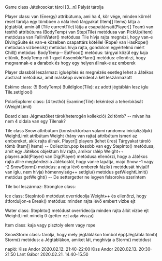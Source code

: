 Game class
Játékosokat tárol [3...n]
Pályát tárolja


Player class:
van (Energy) attribútuma, ami ha 4, kör vége, minden körnél reset
tárolja egy tömbben a nála lévő tárgyakat (Item[] Items)
látja a jégtáblát, amin áll (Tile currentTile)
látja a csapattársait(Player[] Team)
van testhő attribútuma (BodyTemp)
van Step(Tile) metódusa
van PickUp(Item) metódusa
van FallInWater() metódusa
	Tile hívja rajta
	megnézi, hogy van-e DivingSuite és van-e közelben csapattárs kötéllel (Rope)
van HasRope() metódusa
	vízbeesik() metódus hívja rajta, gondolom egyértelmű miért
Chill() metódus:
	BodyTemp--
EatFood() metódus:
	tárgyai közül egy kaja eltűnik, BodyTemp nő 1-gyel
AssembleFlare() metódus:
	ellenőrzi, hogy megvannak-e a darabok és hogy egy helyen állnak-e az emberek


Player classból leszármaz:
igluépítés és megnézés esetleg lehet a Játékos abstract metódusa, amit másképp overrideol a két leszármazott

Eskimo class:
(5 BodyTemp)
BuildIgloo(Tile):
	az adott jégtáblán lesz iglu
	Tile.setIgloo()

PolarExplorer class:
(4 testhő)
Examine(Tile):
	lekérdezi a teherbírását (WeightLimit)


Board class
Jégmezőket tárol(heterogén kollekció)
2d tömb? -- mivan ha nem 4 oldala van egy Tilenak?


Tile class
Snow attribútum (konstruktorban valami randomra inicializáljuk)
WeightLimit atribútum
Weight (hány van rajta) attribútum
ismeri az embereket, akik rajta állnak. Player[] players (lehet üres)
Tárgyakat tároló tömb (Item[] Items) -- Collection.pop kesobb
van egy StepInto() metódusa, amit egy Játékos objektum hív rajta, amikor rálép
	Weight++
	players.add(Player)
van Dig(Player) metódusa
	ellenőrzi, hogy a Játékos rajta áll-e
	megkérdezi a Játékostól, hogy van-e lapátja, majd Snow -1 vagy -2
SnowStorm() metódus:
	a rajta lévő emberek fázik() metódusát hívja(if van iglu, nem hívja)
	hómennyiség++
setIglu() metódus
getWieghtLimit() metódus
getWeight() -- De settergetter ne legyen felsorolva szerintem

Tile bol leszármaz:
StrongIce class:

Ice class:
StepInto() metódust overrideolja
	Weight++ és ellenőrzi, hogy átforduljon-e
Break() metódus:
	minden rajta lévő embert vízbe ejt

Water class:
StepInto() metódust overrideolja
	minden rajta állót vízbe ejt
WeightLimit mindig 0 (getter ezt adja vissza)

Item class:
kaja vagy pisztoly elem vagy rope

SnowStorm class:
tárolja, hogy mely jégtáblákon tombol épp(Jégtábla tömb)
Storm() metódus:
	a Jégtáblákon, amiket lát, meghívja a Storm() metódust
	

napló:
Kiss Andor 2020.02.12. 21:40-22:00
Kiss Andor 2020.02.13. 20:30-21:50
Lant Gábor 2020.02.21. 14.40-15.50 
